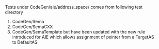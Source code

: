 Tests under CodeGen/aie/address_space/ comes from following test directory
1. CodeGen/Sema
2. CodeGen/SemaCXX
3. CodeGen/SemaTemplate
but have been updated with the new rule introduced for AIE which allows assignment of pointer from a TargetAS to DefaultAS
